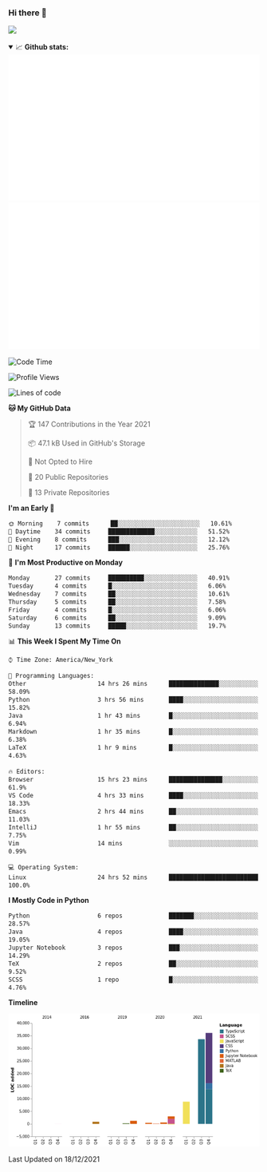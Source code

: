 ### Hi there 👋
 <!--<a href=""><img src="https://img.shields.io/badge/gmail-%23D14836.svg?&style=for-the-badge&logo=gmail&logoColor=white"/></a>-->
 <a href="https://twitter.com/shahanM"><img src="https://img.shields.io/badge/twitter-%231DA1F2.svg?&style=for-the-badge&logo=twitter&logoColor=white"/></a>
 <!--<a href=""><img src="https://img.shields.io/badge/linkedin-%230077B5.svg?&style=for-the-badge&logo=linkedin&logoColor=white"/></a>-->
<details open>
  <summary>📈 <b>Github stats:</b></summary>
  <img src="https://github.com/ShahanM/github-stats/blob/master/generated/overview.svg"/>
  <img src="https://github.com/ShahanM/github-stats/blob/master/generated/languages.svg"/>
</details>

<!--
**ShahanM/ShahanM** is a ✨ _special_ ✨ repository because its `README.md` (this file) appears on your GitHub profile.

Here are some ideas to get you started:

- 🔭 I’m currently working on ...
- 🌱 I’m currently learning ...
- 👯 I’m looking to collaborate on ...
- 🤔 I’m looking for help with ...
- 💬 Ask me about ...
- 📫 How to reach me: ...
- 😄 Pronouns: ...
- ⚡ Fun fact: ...
-->

<!--START_SECTION:waka-->
![Code Time](http://img.shields.io/badge/Code%20Time-29%20hrs%2058%20mins-blue)

![Profile Views](http://img.shields.io/badge/Profile%20Views-103-blue)

![Lines of code](https://img.shields.io/badge/From%20Hello%20World%20I%27ve%20Written-85%20Thousand%20lines%20of%20code-blue)

**🐱 My GitHub Data** 

> 🏆 147 Contributions in the Year 2021
 > 
> 📦 47.1 kB Used in GitHub's Storage 
 > 
> 🚫 Not Opted to Hire
 > 
> 📜 20 Public Repositories 
 > 
> 🔑 13 Private Repositories  
 > 
**I'm an Early 🐤** 

```text
🌞 Morning    7 commits      ██░░░░░░░░░░░░░░░░░░░░░░░   10.61% 
🌆 Daytime    34 commits     █████████████░░░░░░░░░░░░   51.52% 
🌃 Evening    8 commits      ███░░░░░░░░░░░░░░░░░░░░░░   12.12% 
🌙 Night      17 commits     ██████░░░░░░░░░░░░░░░░░░░   25.76%

```
📅 **I'm Most Productive on Monday** 

```text
Monday       27 commits     ██████████░░░░░░░░░░░░░░░   40.91% 
Tuesday      4 commits      █░░░░░░░░░░░░░░░░░░░░░░░░   6.06% 
Wednesday    7 commits      ██░░░░░░░░░░░░░░░░░░░░░░░   10.61% 
Thursday     5 commits      ██░░░░░░░░░░░░░░░░░░░░░░░   7.58% 
Friday       4 commits      █░░░░░░░░░░░░░░░░░░░░░░░░   6.06% 
Saturday     6 commits      ██░░░░░░░░░░░░░░░░░░░░░░░   9.09% 
Sunday       13 commits     █████░░░░░░░░░░░░░░░░░░░░   19.7%

```


📊 **This Week I Spent My Time On** 

```text
⌚︎ Time Zone: America/New_York

💬 Programming Languages: 
Other                    14 hrs 26 mins      ██████████████░░░░░░░░░░░   58.09% 
Python                   3 hrs 56 mins       ████░░░░░░░░░░░░░░░░░░░░░   15.82% 
Java                     1 hr 43 mins        █░░░░░░░░░░░░░░░░░░░░░░░░   6.94% 
Markdown                 1 hr 35 mins        █░░░░░░░░░░░░░░░░░░░░░░░░   6.38% 
LaTeX                    1 hr 9 mins         █░░░░░░░░░░░░░░░░░░░░░░░░   4.63%

🔥 Editors: 
Browser                  15 hrs 23 mins      ███████████████░░░░░░░░░░   61.9% 
VS Code                  4 hrs 33 mins       ████░░░░░░░░░░░░░░░░░░░░░   18.33% 
Emacs                    2 hrs 44 mins       ██░░░░░░░░░░░░░░░░░░░░░░░   11.03% 
IntelliJ                 1 hr 55 mins        ██░░░░░░░░░░░░░░░░░░░░░░░   7.75% 
Vim                      14 mins             ░░░░░░░░░░░░░░░░░░░░░░░░░   0.99%

💻 Operating System: 
Linux                    24 hrs 52 mins      █████████████████████████   100.0%

```

**I Mostly Code in Python** 

```text
Python                   6 repos             ███████░░░░░░░░░░░░░░░░░░   28.57% 
Java                     4 repos             ████░░░░░░░░░░░░░░░░░░░░░   19.05% 
Jupyter Notebook         3 repos             ███░░░░░░░░░░░░░░░░░░░░░░   14.29% 
TeX                      2 repos             ██░░░░░░░░░░░░░░░░░░░░░░░   9.52% 
SCSS                     1 repo              █░░░░░░░░░░░░░░░░░░░░░░░░   4.76%

```


**Timeline**

![Chart not found](https://raw.githubusercontent.com/ShahanM/ShahanM/main/charts/bar_graph.png) 


 Last Updated on 18/12/2021
<!--END_SECTION:waka-->